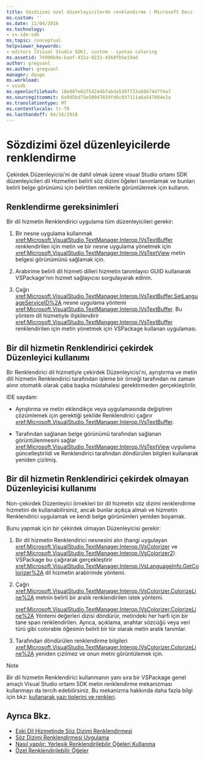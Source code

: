 ```yaml
---
title: Sözdizimi özel düzenleyicilerde renklendirme | Microsoft Docs
ms.custom: ''
ms.date: 11/04/2016
ms.technology:
- vs-ide-sdk
ms.topic: conceptual
helpviewer_keywords:
- editors [Visual Studio SDK], custom - syntax coloring
ms.assetid: 74900b9a-baef-432a-8231-4568fb5e19ad
author: gregvanl
ms.author: gregvanl
manager: douge
ms.workload:
- vssdk
ms.openlocfilehash: 18e087e82754244b7abda530f733a6047447f4a7
ms.sourcegitcommit: 6a9d5bd75e50947659fd6c837111a6a547884e2a
ms.translationtype: MT
ms.contentlocale: tr-TR
ms.lasthandoff: 04/16/2018
---
```

# <a name="syntax-coloring-in-custom-editors"></a>Sözdizimi özel düzenleyicilerde renklendirme
Çekirdek Düzenleyicisi'ni de dahil olmak üzere visual Studio ortamı SDK düzenleyicileri dil Hizmetleri belirli söz dizimi öğeleri tanımlamak ve bunları belirli belge görünümü için belirtilen renklerle görüntülemek için kullanın.

## <a name="colorization-requirements"></a>Renklendirme gereksinimleri
 Bir dil hizmetin Renklendirici uygulama tüm düzenleyicileri gerekir:

1.  Bir nesne uygulama kullanmak <xref:Microsoft.VisualStudio.TextManager.Interop.IVsTextBuffer> renklendirilen için metin ve bir nesne uygulama yönetmek için <xref:Microsoft.VisualStudio.TextManager.Interop.IVsTextView> metin belgesi görünümünü sağlamak için.

2.  Arabirime belirli dil hizmeti dilleri hizmetin tanımlayıcı GUID kullanarak VSPackage'nın hizmet sağlayıcısı sorgulayarak edinin.

3.  Çağrı <xref:Microsoft.VisualStudio.TextManager.Interop.IVsTextBuffer.SetLanguageServiceID%2A> nesne uygulama yöntemi <xref:Microsoft.VisualStudio.TextManager.Interop.IVsTextBuffer>. Bu yöntem dil hizmetiyle ilişkilendirir <xref:Microsoft.VisualStudio.TextManager.Interop.IVsTextBuffer> renklendirilen için metin yönetmek için VSPackage kullanan uygulaması.

## <a name="core-editor-usage-of-a-language-services-colorizer"></a>Bir dil hizmetin Renklendirici çekirdek Düzenleyici kullanımı
 Bir Renklendirici dil hizmetiyle çekirdek Düzenleyicisi'ni, ayrıştırma ve metin dili hizmetin Renklendirici tarafından işleme bir örneği tarafından ne zaman alınır otomatik olarak çaba başka müdahalesi gerektirmeden gerçekleştirilir.

 IDE saydam:

-   Ayrıştırma ve metin eklendikçe veya uygulamasında değiştiren çözümlemek için gerektiği şekilde Renklendirici çağırır <xref:Microsoft.VisualStudio.TextManager.Interop.IVsTextBuffer>.

-   Tarafından sağlanan belge görünümü tarafından sağlanan görüntülenmesini sağlar <xref:Microsoft.VisualStudio.TextManager.Interop.IVsTextView> uygulama güncelleştirildi ve Renklendirici tarafından döndürülen bilgileri kullanarak yeniden çizilmiş.

## <a name="non-core-editor-usage-of-a-language-services-colorizer"></a>Bir dil hizmetin Renklendirici çekirdek olmayan Düzenleyicisi kullanımı
 Non-çekirdek Düzenleyici örnekleri bir dil hizmetin söz dizimi renklendirme hizmetini de kullanabilirsiniz, ancak bunlar açıkça almalı ve hizmetin Renklendirici uygulamak ve kendi belge görünümleri yeniden boyamak.

 Bunu yapmak için bir çekirdek olmayan Düzenleyicisi gerekir:

1.  Bir dil hizmetin Renklendirici nesnesini alın (hangi uygulayan <xref:Microsoft.VisualStudio.TextManager.Interop.IVsColorizer> ve <xref:Microsoft.VisualStudio.TextManager.Interop.IVsColorizer2>). VSPackage bu çağırarak gerçekleştirir <xref:Microsoft.VisualStudio.TextManager.Interop.IVsLanguageInfo.GetColorizer%2A> dil hizmetin arabirimde yöntemi.

2.  Çağrı <xref:Microsoft.VisualStudio.TextManager.Interop.IVsColorizer.ColorizeLine%2A> metnin belirli bir aralık renklendirilen istek yöntemi.

     <xref:Microsoft.VisualStudio.TextManager.Interop.IVsColorizer.ColorizeLine%2A> Yöntemi değerleri dizisi döndürür, metindeki her harfi için bir tane span renklendirilen. Ayrıca, açıklama, anahtar sözcüğü veya veri türü gibi colorable öğesinin belirli bir tür olarak metin aralık tanımlar.

3.  Tarafından döndürülen renklendirme bilgileri <xref:Microsoft.VisualStudio.TextManager.Interop.IVsColorizer.ColorizeLine%2A> yeniden çizilmez ve onun metni görüntülemek için.

> [!NOTE]
> Bir dil hizmetin Renklendirici kullanmanın yanı sıra bir VSPackage genel amaçlı Visual Studio ortamı SDK metin renklendirme mekanizması kullanmayı da tercih edebilirsiniz. Bu mekanizma hakkında daha fazla bilgi için bkz: [kullanarak yazı tiplerini ve renkleri](../extensibility/using-fonts-and-colors.md).

## <a name="see-also"></a>Ayrıca Bkz.

- [Eski Dil Hizmetinde Söz Dizimi Renklendirmesi](../extensibility/internals/syntax-coloring-in-a-legacy-language-service.md)
- [Söz Dizimi Renklendirmesi Uygulama](../extensibility/internals/implementing-syntax-coloring.md)
- [Nasıl yapılır: Yerleşik Renklendirilebilir Öğeleri Kullanma](../extensibility/internals/how-to-use-built-in-colorable-items.md)
- [Özel Renklendirilebilir Öğeler](../extensibility/internals/custom-colorable-items.md)